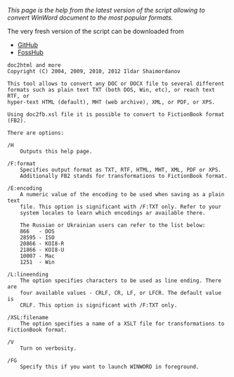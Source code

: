 _This page is the help from the latest version of the script allowing to convert WinWord document to the most popular formats._

The very fresh version of the script can be downloaded from 

* [GitHub](https://github.com/ildar-shaimordanov/jsxt/releases)
* [FossHub](http://code.fosshub.com/jsxt/downloads)


```
doc2html and more
Copyright (C) 2004, 2009, 2010, 2012 Ildar Shaimordanov

This tool allows to convert any DOC or DOCX file to several different 
formats such as plain text TXT (both DOS, Win, etc), or reach text RTF, or 
hyper-text HTML (default), MHT (web archive), XML, or PDF, or XPS. 

Using doc2fb.xsl file it is possible to convert to FictionBook format (FB2). 

There are options:

/H
    Outputs this help page.

/F:format
    Specifies output format as TXT, RTF, HTML, MHT, XML, PDF or XPS. 
    Additionally FB2 stands for transformations to FictionBook format. 

/E:encoding
    A numeric value of the encoding to be used when saving as a plain text 
    file. This option is significant with /F:TXT only. Refer to your 
    system locales to learn which encodings ar available there. 

    The Russian or Ukrainian users can refer to the list below: 
    866   - DOS
    28595 - ISO
    20866 - KOI8-R
    21866 - KOI8-U
    10007 - Mac
    1251  - Win

/L:lineending
    The option specifies characters to be used as line ending. There are 
    four available values - CRLF, CR, LF, or LFCR. The default value is 
    CRLF. This option is significant with /F:TXT only. 

/XSL:filename
    The option specifies a name of a XSLT file for transformations to FictionBook format. 

/V
    Turn on verbosity.

/FG
    Specify this if you want to launch WINWORD in foreground.

```